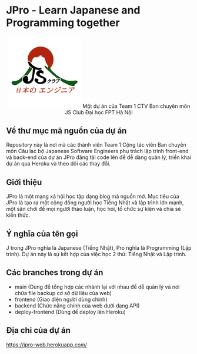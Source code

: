 # JPro - Learn Japanese and Programming together

<p align="center">
  <img alt="JPro logo" width="200" src="https://raw.githubusercontent.com/tunnaduong/jpro/main/js_logo_transparent.png">
Một dự án của Team 1 CTV Ban chuyên môn JS Club Đại học FPT Hà Nội
</p>

## Về thư mục mã nguồn của dự án
Repository này là nơi mà các thành viên Team 1 Cộng tác viên Ban chuyên môn Câu lạc bộ Japanese Software Engineers phụ trách lập trình front-end và back-end của dự án JPro đăng tải code lên để dễ dàng quản lý, triển khai dự án qua Heroku và theo dõi các thay đổi.

## Giới thiệu
JPro là một mạng xã hội học tập dạng blog mã nguồn mở. Mục tiêu của JPro là tạo ra một cộng đồng người học Tiếng Nhật và lập trình lớn mạnh, một sân chơi để mọi người thảo luận, học hỏi, tổ chức sự kiện và chia sẻ kiến thức.

## Ý nghĩa của tên gọi
J trong JPro nghĩa là Japanese (Tiếng Nhật), Pro nghĩa là Programming (Lập trình). Dự án này là sự kết hợp của việc học 2 thứ: Tiếng Nhật và Lập trình.

## Các branches trong dự án
 - main (Dùng để tổng hợp các nhánh lại với nhau để dễ quản lý và nơi chứa file backup cơ sở dữ liệu của web)
 - frontend (Giao diện người dùng chính)
 - backend (Chức năng chính của web dưới dạng API)
 - deploy-frontend (Dùng để deploy lên Heroku)

## Địa chỉ của dự án
https://jpro-web.herokuapp.com/
